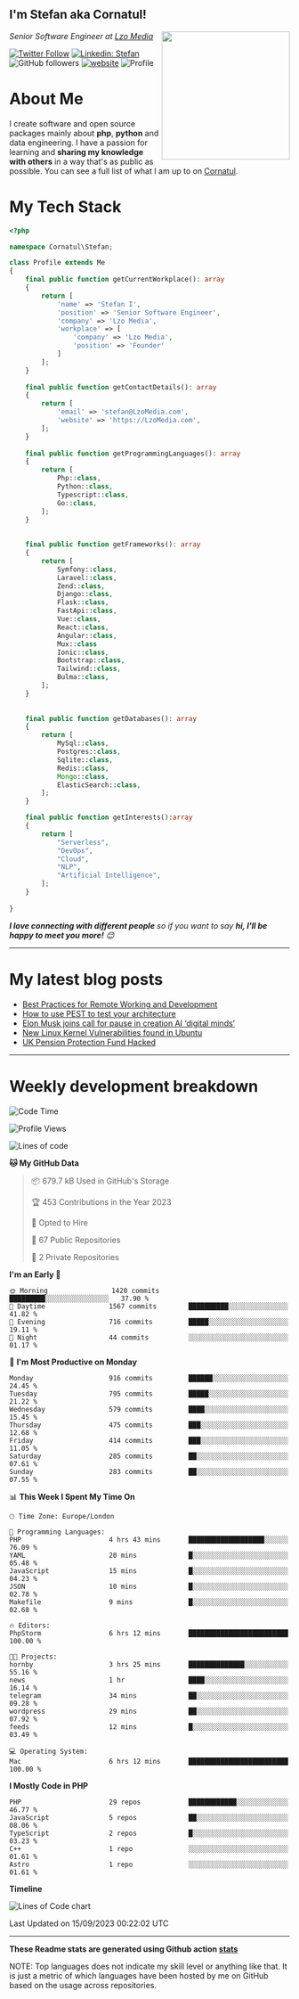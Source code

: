 <h2>I'm Stefan aka Cornatul! </h2>
<img align='right' src="https://i.giphy.com/media/YePKU8cVoIF3afvi8s/giphy.webp" width="230">
<p><em>Senior Software Engineer at <a href="https:/lzomedia.com/">Lzo Media
</a>
</em></p>

[![Twitter Follow](https://img.shields.io/twitter/follow/cornatul?label=Follow)](https://twitter.com/intent/follow?screen_name=cornatul)
[![Linkedin: Stefan](https://img.shields.io/badge/cornatul-blue?style=flat-square&logo=Linkedin&logoColor=white&link=https://www.linkedin.com/in/cornatul/)](https://www.linkedin.com/in/cornatul/)
![GitHub followers](https://img.shields.io/github/followers/cornatul?label=Follow&style=social)
[![website](https://img.shields.io/badge/Website-46a2f1.svg?&style=flat-square&logo=Google-Chrome&logoColor=white&link=https://cornatul.com/)](https://cornatul.com/)
![Profile](https://visitor-badge.glitch.me/badge?page_id=cornatul.cornatul)



# About Me
I create software and open source packages mainly about **php**, **python** and data engineering. 
I have a passion for learning and **sharing my knowledge with others** in a way that's as public as possible. 
You can see a full list of what I am up to on [Cornatul](https://lzomedia.com).


# My Tech Stack

```php
<?php

namespace Cornatul\Stefan;

class Profile extends Me
{
    final public function getCurrentWorkplace(): array
    {
        return [
            'name' => 'Stefan I',
            'position' => 'Senior Software Engineer',
            'company' => 'Lzo Media',
            'workplace' => [
                'company' => 'Lzo Media',
                'position' => 'Founder'         
            ]
        ];
    }
    
    final public function getContactDetails(): array
    {
        return [
            'email' => 'stefan@LzoMedia.com',
            'website' => 'https://LzoMedia.com',
        ];
    }
    
    final public function getProgrammingLanguages(): array
    {
        return [
            Php::class,
            Python::class,
            Typescript::class,
            Go::class,
        ];
    }
    
    
    final public function getFrameworks(): array
    {
        return [
            Symfony::class,
            Laravel::class,
            Zend::class,
            Django::class,
            Flask::class,
            FastApi::class,
            Vue::class,
            React::class,
            Angular::class,
            Mux::class
            Ionic::class,
            Bootstrap::class,
            Tailwind::class,
            Bulma::class,
        ];
    }
    
    
    final public function getDatabases(): array
    {
        return [
            MySql::class,
            Postgres::class,
            Sqlite::class,
            Redis::class,
            Mongo::class,
            ElasticSearch::class,
        ];
    }

    final public function getInterests():array
    {
        return [
            "Serverless",
            "DevOps",
            "Cloud",
            "NLP",
            "Artificial Intelligence",
        ];
    }
   
}
```
 <em><b>I love connecting with different people</b> so if you want to say <b>hi, I'll be happy to meet you more!</b> 😊</em>

---
# My latest blog posts
<!-- BLOG-POST-LIST:START -->
- [Best Practices for Remote Working and Development](https://lzomedia.com/best-practices-for-remote-working-and-development/)
- [How to use PEST to test your architecture](https://lzomedia.com/how-to-use-pest-to-test-your-architecture/)
- [Elon Musk joins call for pause in creation  AI ‘digital minds’](https://lzomedia.com/elon-musk-joins-call-for-pause-in-creation-ai-digital-minds/)
- [New Linux Kernel Vulnerabilities found in Ubuntu](https://lzomedia.com/linux-kernel-vulnerabilities-in-ubuntu/)
- [UK Pension Protection Fund Hacked](https://lzomedia.com/uk-pension-protection-fund-hacked/)
<!-- BLOG-POST-LIST:END -->

---
# Weekly development breakdown
<!--START_SECTION:waka-->
![Code Time](http://img.shields.io/badge/Code%20Time-262%20hrs%2023%20mins-blue)

![Profile Views](http://img.shields.io/badge/Profile%20Views-0-blue)

![Lines of code](https://img.shields.io/badge/From%20Hello%20World%20I%27ve%20Written-17.5%20million%20lines%20of%20code-blue)

**🐱 My GitHub Data** 

> 📦 679.7 kB Used in GitHub's Storage 
 > 
> 🏆 453 Contributions in the Year 2023
 > 
> 💼 Opted to Hire
 > 
> 📜 67 Public Repositories 
 > 
> 🔑 2 Private Repositories 
 > 
**I'm an Early 🐤** 

```text
🌞 Morning                1420 commits        █████████░░░░░░░░░░░░░░░░   37.90 % 
🌆 Daytime                1567 commits        ██████████░░░░░░░░░░░░░░░   41.82 % 
🌃 Evening                716 commits         █████░░░░░░░░░░░░░░░░░░░░   19.11 % 
🌙 Night                  44 commits          ░░░░░░░░░░░░░░░░░░░░░░░░░   01.17 % 
```
📅 **I'm Most Productive on Monday** 

```text
Monday                   916 commits         ██████░░░░░░░░░░░░░░░░░░░   24.45 % 
Tuesday                  795 commits         █████░░░░░░░░░░░░░░░░░░░░   21.22 % 
Wednesday                579 commits         ████░░░░░░░░░░░░░░░░░░░░░   15.45 % 
Thursday                 475 commits         ███░░░░░░░░░░░░░░░░░░░░░░   12.68 % 
Friday                   414 commits         ███░░░░░░░░░░░░░░░░░░░░░░   11.05 % 
Saturday                 285 commits         ██░░░░░░░░░░░░░░░░░░░░░░░   07.61 % 
Sunday                   283 commits         ██░░░░░░░░░░░░░░░░░░░░░░░   07.55 % 
```


📊 **This Week I Spent My Time On** 

```text
🕑︎ Time Zone: Europe/London

💬 Programming Languages: 
PHP                      4 hrs 43 mins       ███████████████████░░░░░░   76.09 % 
YAML                     20 mins             █░░░░░░░░░░░░░░░░░░░░░░░░   05.48 % 
JavaScript               15 mins             █░░░░░░░░░░░░░░░░░░░░░░░░   04.23 % 
JSON                     10 mins             █░░░░░░░░░░░░░░░░░░░░░░░░   02.78 % 
Makefile                 9 mins              █░░░░░░░░░░░░░░░░░░░░░░░░   02.68 % 

🔥 Editors: 
PhpStorm                 6 hrs 12 mins       █████████████████████████   100.00 % 

🐱‍💻 Projects: 
hornby                   3 hrs 25 mins       ██████████████░░░░░░░░░░░   55.16 % 
news                     1 hr                ████░░░░░░░░░░░░░░░░░░░░░   16.14 % 
telegram                 34 mins             ██░░░░░░░░░░░░░░░░░░░░░░░   09.28 % 
wordpress                29 mins             ██░░░░░░░░░░░░░░░░░░░░░░░   07.92 % 
feeds                    12 mins             █░░░░░░░░░░░░░░░░░░░░░░░░   03.49 % 

💻 Operating System: 
Mac                      6 hrs 12 mins       █████████████████████████   100.00 % 
```

**I Mostly Code in PHP** 

```text
PHP                      29 repos            ████████████░░░░░░░░░░░░░   46.77 % 
JavaScript               5 repos             ██░░░░░░░░░░░░░░░░░░░░░░░   08.06 % 
TypeScript               2 repos             █░░░░░░░░░░░░░░░░░░░░░░░░   03.23 % 
C++                      1 repo              ░░░░░░░░░░░░░░░░░░░░░░░░░   01.61 % 
Astro                    1 repo              ░░░░░░░░░░░░░░░░░░░░░░░░░   01.61 % 
```



**Timeline**

![Lines of Code chart](https://raw.githubusercontent.com/Cornatul/Cornatul/master/assets/bar_graph.png)


 Last Updated on 15/09/2023 00:22:02 UTC
<!--END_SECTION:waka-->


---


**These Readme stats are generated using Github action [stats](https://github.com/cornatul/stats)**

NOTE: Top languages does not indicate my skill level or anything like that. 
It is just a metric of which languages have been hosted by me on GitHub based on the usage across repositories. 

